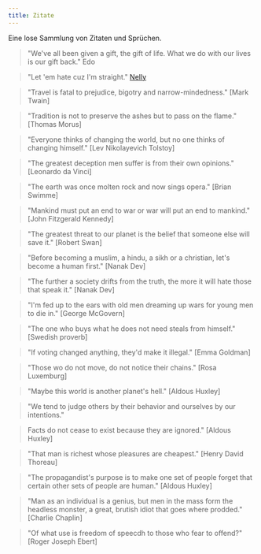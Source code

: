 ```yaml
---
title: Zitate
---
```


Eine lose Sammlung von Zitaten und Sprüchen.

> "We've all been given a gift, the gift of life. What we do with our lives is our gift back."
Edo

> "Let 'em hate cuz I'm straight."
[Nelly](https://en.wikipedia.org/wiki/Nelly)

> "Travel is fatal to prejudice, bigotry and narrow-mindedness."
[Mark Twain]

> "Tradition is not to preserve the ashes but to pass on the flame."
[Thomas Morus]

> "Everyone thinks of changing the world, but no one thinks of changing himself."
[Lev Nikolayevich Tolstoy]

> "The greatest deception men suffer is from their own opinions."
[Leonardo da Vinci]

> "The earth was once molten rock and now sings opera."
[Brian Swimme]

> "Mankind must put an end to war or war will put an end to mankind."
[John Fitzgerald Kennedy]

> "The greatest threat to our planet is the belief that someone else will save it."
[Robert Swan]

> "Before becoming a muslim, a hindu, a sikh or a christian, let's become a human first."
[Nanak Dev]

> "The further a society drifts from the truth, the more it will hate those that speak it."
[Nanak Dev]

> "I'm fed up to the ears with old men dreaming up wars for young men to die in."
[George McGovern]

> "The one who buys what he does not need steals from himself."
[Swedish proverb]

> "If voting changed anything, they'd make it illegal."
[Emma Goldman]

> "Those wo do not move, do not notice their chains."
[Rosa Luxemburg]

> "Maybe this world is another planet's hell."
[Aldous Huxley]

> "We tend to judge others by their behavior and ourselves by our intentions."

> Facts do not cease to exist because they are ignored."
[Aldous Huxley]

> "That man is richest whose pleasures are cheapest."
[Henry David Thoreau]

> "The propagandist's purpose is to make one set of people forget that certain other sets of people are human."
[Aldous Huxley]

> "Man as an individual is a genius, but men in the mass form the headless monster, a great, brutish idiot that goes where prodded."
[Charlie Chaplin]

> "Of what use is freedom of speecdh to those who fear to offend?"
[Roger Joseph Ebert]